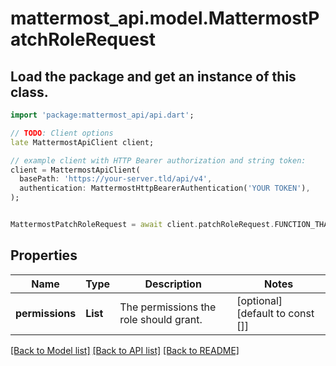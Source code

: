 # mattermost_api.model.MattermostPatchRoleRequest

## Load the package and get an instance of this class.
```dart
import 'package:mattermost_api/api.dart';

// TODO: Client options
late MattermostApiClient client;

// example client with HTTP Bearer authorization and string token:
client = MattermostApiClient(
  basePath: 'https://your-server.tld/api/v4',
  authentication: MattermostHttpBearerAuthentication('YOUR TOKEN'),
);


MattermostPatchRoleRequest = await client.patchRoleRequest.FUNCTION_THAT_RETURNS_THIS_CLASS();

```

## Properties
Name | Type | Description | Notes
------------ | ------------- | ------------- | -------------
**permissions** | **List<String>** | The permissions the role should grant. | [optional] [default to const []]

[[Back to Model list]](../GENERATED_README.md#documentation-for-models) [[Back to API list]](../GENERATED_README.md#documentation-for-api-endpoints) [[Back to README]](../GENERATED_README.md)


